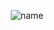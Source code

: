 <p align="center">
  <img src="https://github.com/user-attachments/assets/2a9b201f-e9bf-46be-ac11-abf6e8fa3b2a" alt="name">
</p>


